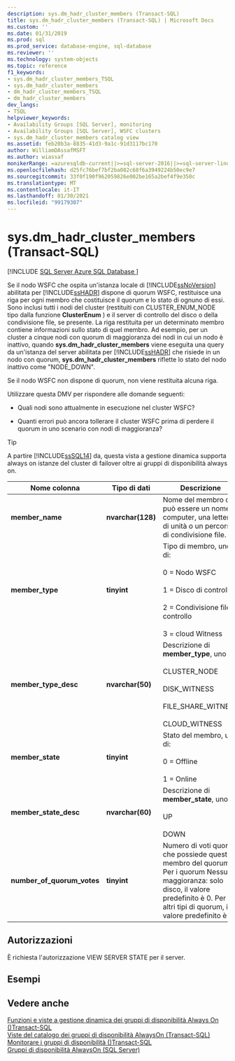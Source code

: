 ```yaml
---
description: sys.dm_hadr_cluster_members (Transact-SQL)
title: sys.dm_hadr_cluster_members (Transact-SQL) | Microsoft Docs
ms.custom: ''
ms.date: 01/31/2019
ms.prod: sql
ms.prod_service: database-engine, sql-database
ms.reviewer: ''
ms.technology: system-objects
ms.topic: reference
f1_keywords:
- sys.dm_hadr_cluster_members_TSQL
- sys.dm_hadr_cluster_members
- dm_hadr_cluster_members_TSQL
- dm_hadr_cluster_members
dev_langs:
- TSQL
helpviewer_keywords:
- Availability Groups [SQL Server], monitoring
- Availability Groups [SQL Server], WSFC clusters
- sys.dm_hadr_cluster_members catalog view
ms.assetid: feb20b3a-8835-41d3-9a1c-91d3117bc170
author: WilliamDAssafMSFT
ms.author: wiassaf
monikerRange: =azuresqldb-current||>=sql-server-2016||>=sql-server-linux-2017||=azuresqldb-mi-current
ms.openlocfilehash: d25fc76bef7bf2ba082c68f6a3949224b50ec9e7
ms.sourcegitcommit: 33f0f190f962059826e002be165a2bef4f9e350c
ms.translationtype: MT
ms.contentlocale: it-IT
ms.lasthandoff: 01/30/2021
ms.locfileid: "99179307"
---
```

# <a name="sysdm_hadr_cluster_members-transact-sql"></a>sys.dm_hadr_cluster_members (Transact-SQL)
[!INCLUDE [SQL Server Azure SQL Database ](../../includes/applies-to-version/sql-asdb.md)]

  Se il nodo WSFC che ospita un'istanza locale di [!INCLUDE[ssNoVersion](../../includes/ssnoversion-md.md)] abilitata per [!INCLUDE[ssHADR](../../includes/sshadr-md.md)] dispone di quorum WSFC, restituisce una riga per ogni membro che costituisce il quorum e lo stato di ognuno di essi. Sono inclusi tutti i nodi del cluster (restituiti con CLUSTER_ENUM_NODE tipo dalla funzione **ClusterEnum** ) e il server di controllo del disco o della condivisione file, se presente. La riga restituita per un determinato membro contiene informazioni sullo stato di quel membro. Ad esempio, per un cluster a cinque nodi con quorum di maggioranza dei nodi in cui un nodo è inattivo, quando **sys.dm_hadr_cluster_members** viene eseguita una query da un'istanza del server abilitata per [!INCLUDE[ssHADR](../../includes/sshadr-md.md)] che risiede in un nodo con quorum, **sys.dm_hadr_cluster_members** riflette lo stato del nodo inattivo come "NODE_DOWN".  
  
 Se il nodo WSFC non dispone di quorum, non viene restituita alcuna riga.  
  
 Utilizzare questa DMV per rispondere alle domande seguenti:  
  
-   Quali nodi sono attualmente in esecuzione nel cluster WSFC?  
  
-   Quanti errori può ancora tollerare il cluster WSFC prima di perdere il quorum in uno scenario con nodi di maggioranza?  

 > [!TIP]
 > A partire [!INCLUDE[ssSQL14](../../includes/sssql14-md.md)] da, questa vista a gestione dinamica supporta always on istanze del cluster di failover oltre ai gruppi di disponibilità always on.  
  
|Nome colonna|Tipo di dati|Descrizione|  
|-----------------|---------------|-----------------|  
|**member_name**|**nvarchar(128)**|Nome del membro che può essere un nome computer, una lettera di unità o un percorso di condivisione file.|  
|**member_type**|**tinyint**|Tipo di membro, uno di:<br /><br /> 0 = Nodo WSFC<br /><br /> 1 = Disco di controllo<br /><br /> 2 = Condivisione file di controllo<br /><br /> 3 = cloud Witness|  
|**member_type_desc**|**nvarchar(50)**|Descrizione di **member_type**, uno di:<br /><br /> CLUSTER_NODE<br /><br /> DISK_WITNESS<br /><br /> FILE_SHARE_WITNESS<br /><br /> CLOUD_WITNESS|  
|**member_state**|**tinyint**|Stato del membro, uno di:<br /><br /> 0 = Offline<br /><br /> 1 = Online|  
|**member_state_desc**|**nvarchar(60)**|Descrizione di **member_state**, uno di:<br /><br /> UP<br /><br /> DOWN|  
|**number_of_quorum_votes**|**tinyint**|Numero di voti quorum che possiede questo membro del quorum. Per i quorum Nessuna maggioranza: solo disco, il valore predefinito è 0. Per altri tipi di quorum, il valore predefinito è 1.|  
  
## <a name="permissions"></a>Autorizzazioni  
 È richiesta l'autorizzazione VIEW SERVER STATE per il server.  
  
## <a name="examples"></a>Esempi  
  
## <a name="see-also"></a>Vedere anche  
 [Funzioni e viste a gestione dinamica dei gruppi di disponibilità Always On &#40;&#41;Transact-SQL ](../../relational-databases/system-dynamic-management-views/always-on-availability-groups-dynamic-management-views-functions.md)   
 [Viste del catalogo dei gruppi di disponibilità AlwaysOn &#40;Transact-SQL&#41;](../../relational-databases/system-catalog-views/always-on-availability-groups-catalog-views-transact-sql.md)   
 [Monitorare i gruppi di disponibilità &#40;&#41;Transact-SQL ](../../database-engine/availability-groups/windows/monitor-availability-groups-transact-sql.md)   
 [Gruppi di disponibilità AlwaysOn &#40;SQL Server&#41;](../../database-engine/availability-groups/windows/always-on-availability-groups-sql-server.md)  
  
  
